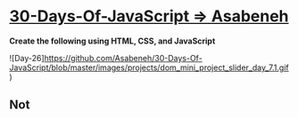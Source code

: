 
# [30-Days-Of-JavaScript => Asabeneh](https://github.com/Asabeneh/30-Days-Of-JavaScript/blob/master/27_Day_Mini_project_portfolio/27_day_mini_project_portfolio.md) 

**Create the following using HTML, CSS, and JavaScript**

![Day-26]https://github.com/Asabeneh/30-Days-Of-JavaScript/blob/master/images/projects/dom_mini_project_slider_day_7.1.gif)

## Not
